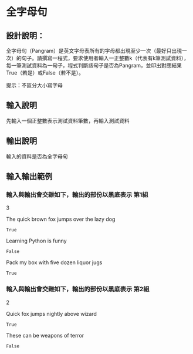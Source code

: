 # 全字母句

## 設計說明：
全字母句（Pangram）是英文字母表所有的字母都出現至少一次（最好只出現一次）的句子。請撰寫一程式，要求使用者輸入一正整數k（代表有k筆測試資料），每一筆測試資料為一句子，程式判斷該句子是否為Pangram，並印出對應結果True（若是）或False（若不是）。

提示：不區分大小寫字母

## 輸入說明

先輸入一個正整數表示測試資料筆數，再輸入測試資料

## 輸出說明

輸入的資料是否為全字母句

## 輸入輸出範例

### 輸入與輸出會交雜如下，輸出的部份以黑底表示 第1組
3

The quick brown fox jumps over the lazy dog
```
True
```
Learning Python is funny
```
False
```
Pack my box with five dozen liquor jugs
```
True
```

### 輸入與輸出會交雜如下，輸出的部份以黑底表示 第2組
2

Quick fox jumps nightly above wizard
```
True
```
These can be weapons of terror
```
False
```
